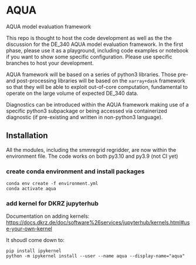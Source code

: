 # AQUA
AQUA model evaluation framework

This repo is thought to host the code development as well as the the discussion for the DE_340 AQUA model evaluation framework. In the first phase, please use it as a playground, including code examples or notebook if you want to show some specific configuration. Please use specific branches to host your development.  

AQUA framework will be based on a series of python3 libraries. Those pre- and post-processing libraries will be based on the `xarray+dask` framework so that they will be able to exploit out-of-core computation, fundamental to operate on the large volume of expected DE_340 data. 

Diagnostics can be introduced within the AQUA framework making use of a specific python3 subpackage  or being accessed via containerized diagnostic (if pre-existing and written in non-python3 language).

## Installation

All the modules, including the smmregrid regridder, are now within the environment file. The code works on both py3.10 and py3.9 (not CI yet)

### create conda environment and install packages
```
conda env create -f environment.yml
conda activate aqua

```


### add kernel for DKRZ jupyterhub

Documentation on adding kernels: https://docs.dkrz.de/doc/software%26services/jupyterhub/kernels.html#use-your-own-kernel

It shoudl come down to:

```
pip install ipykernel
python -m ipykernel install --user --name aqua --display-name="aqua"
```


